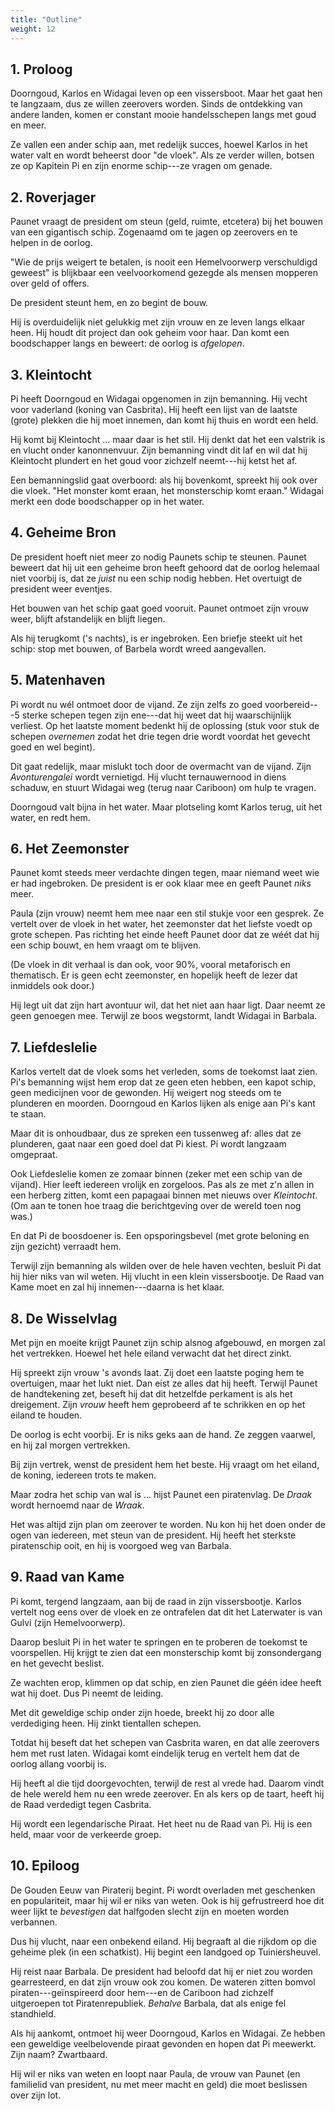 ```yaml
---
title: "Outline"
weight: 12
---
```


## 1. Proloog

Doorngoud, Karlos en Widagai leven op een vissersboot. Maar het gaat hen te langzaam, dus ze willen zeerovers worden. Sinds de ontdekking van andere landen, komen er constant mooie handelsschepen langs met goud en meer.

Ze vallen een ander schip aan, met redelijk succes, hoewel Karlos in het water valt en wordt beheerst door "de vloek". Als ze verder willen, botsen ze op Kapitein Pi en zijn enorme schip---ze vragen om genade.

## 2. Roverjager

Paunet vraagt de president om steun (geld, ruimte, etcetera) bij het bouwen van een gigantisch schip. Zogenaamd om te jagen op zeerovers en te helpen in de oorlog.

"Wie de prijs weigert te betalen, is nooit een Hemelvoorwerp verschuldigd geweest" is blijkbaar een veelvoorkomend gezegde als mensen mopperen over geld of offers.

De president steunt hem, en zo begint de bouw. 

Hij is overduidelijk niet gelukkig met zijn vrouw en ze leven langs elkaar heen. Hij houdt dit project dan ook geheim voor haar. Dan komt een boodschapper langs en beweert: de oorlog is _afgelopen_.

## 3. Kleintocht

Pi heeft Doorngoud en Widagai opgenomen in zijn bemanning. Hij vecht voor vaderland (koning van Casbrita). Hij heeft een lijst van de laatste (grote) plekken die hij moet innemen, dan komt hij thuis en wordt een held.

Hij komt bij Kleintocht ... maar daar is het stil. Hij denkt dat het een valstrik is en vlucht onder kanonnenvuur. Zijn bemanning vindt dit laf en wil dat hij Kleintocht plundert en het goud voor zichzelf neemt---hij ketst het af.

Een bemanningslid gaat overboord: als hij bovenkomt, spreekt hij ook over die vloek. "Het monster komt eraan, het monsterschip komt eraan." Widagai merkt een dode boodschapper op in het water.

## 4. Geheime Bron

De president hoeft niet meer zo nodig Paunets schip te steunen. Paunet beweert dat hij uit een geheime bron heeft gehoord dat de oorlog helemaal niet voorbij is, dat ze _juist_ nu een schip nodig hebben. Het overtuigt de president weer eventjes.

Het bouwen van het schip gaat goed vooruit. Paunet ontmoet zijn vrouw weer, blijft afstandelijk en blijft liegen.

Als hij terugkomt ('s nachts), is er ingebroken. Een briefje steekt uit het schip: stop met bouwen, of Barbela wordt wreed aangevallen.

## 5. Matenhaven

Pi wordt nu wél ontmoet door de vijand. Ze zijn zelfs zo goed voorbereid---5 sterke schepen tegen zijn ene---dat hij weet dat hij waarschijnlijk verliest. Op het laatste moment bedenkt hij de oplossing (stuk voor stuk de schepen _overnemen_ zodat het drie tegen drie wordt voordat het gevecht goed en wel begint).

Dit gaat redelijk, maar mislukt toch door de overmacht van de vijand. Zijn _Avonturengalei_ wordt vernietigd. Hij vlucht ternauwernood in diens schaduw, en stuurt Widagai weg (terug naar Cariboon) om hulp te vragen.

Doorngoud valt bijna in het water. Maar plotseling komt Karlos terug, uit het water, en redt hem.

## 6. Het Zeemonster

Paunet komt steeds meer verdachte dingen tegen, maar niemand weet wie er had ingebroken. De president is er ook klaar mee en geeft Paunet _niks_ meer.

Paula (zijn vrouw) neemt hem mee naar een stil stukje voor een gesprek. Ze vertelt over de vloek in het water, het zeemonster dat het liefste voedt op grote schepen. Pas richting het einde heeft Paunet door dat ze wéét dat hij een schip bouwt, en hem vraagt om te blijven.

(De vloek in dit verhaal is dan ook, voor 90%, vooral metaforisch en thematisch. Er is geen echt zeemonster, en hopelijk heeft de lezer dat inmiddels ook door.)

Hij legt uit dat zijn hart avontuur wil, dat het niet aan haar ligt. Daar neemt ze geen genoegen mee. Terwijl ze boos wegstormt, landt Widagai in Barbala.

## 7. Liefdeslelie

Karlos vertelt dat de vloek soms het verleden, soms de toekomst laat zien. Pi's bemanning wijst hem erop dat ze geen eten hebben, een kapot schip, geen medicijnen voor de gewonden. Hij weigert nog steeds om te plunderen en moorden. Doorngoud en Karlos lijken als enige aan Pi's kant te staan.

Maar dit is onhoudbaar, dus ze spreken een tussenweg af: alles dat ze plunderen, gaat naar een goed doel dat Pi kiest. Pi wordt langzaam omgepraat.

Ook Liefdeslelie komen ze zomaar binnen (zeker met een schip van de vijand). Hier leeft iedereen vrolijk en zorgeloos. Pas als ze met z'n allen in een herberg zitten, komt een papagaai binnen met nieuws over _Kleintocht_. (Om aan te tonen hoe traag die berichtgeving over de wereld toen nog was.)

En dat Pi de boosdoener is. Een opsporingsbevel (met grote beloning en zijn gezicht) verraadt hem.

Terwijl zijn bemanning als wilden over de hele haven vechten, besluit Pi dat hij hier niks van wil weten. Hij vlucht in een klein vissersbootje. De Raad van Kame moet en zal hij innemen---daarna is het klaar.

## 8. De Wisselvlag

Met pijn en moeite krijgt Paunet zijn schip alsnog afgebouwd, en morgen zal het vertrekken. Hoewel het hele eiland verwacht dat het direct zinkt.

Hij spreekt zijn vrouw 's avonds laat. Zij doet een laatste poging hem te overtuigen, maar het lukt niet. Dan eist ze alles dat hij heeft. Terwijl Paunet de handtekening zet, beseft hij dat dit hetzelfde perkament is als het dreigement. Zijn _vrouw_ heeft hem geprobeerd af te schrikken en op het eiland te houden.

De oorlog is echt voorbij. Er is niks geks aan de hand. Ze zeggen vaarwel, en hij zal morgen vertrekken.

Bij zijn vertrek, wenst de president hem het beste. Hij vraagt om het eiland, de koning, iedereen trots te maken. 

Maar zodra het schip van wal is ... hijst Paunet een piratenvlag. De _Draak_ wordt hernoemd naar de _Wraak_.

Het was altijd zijn plan om zeerover te worden. Nu kon hij het doen onder de ogen van iedereen, met steun van de president. Hij heeft het sterkste piratenschip ooit, en hij is voorgoed weg van Barbala.

## 9. Raad van Kame

Pi komt, tergend langzaam, aan bij de raad in zijn vissersbootje. Karlos vertelt nog eens over de vloek en ze ontrafelen dat dit het Laterwater is van Gulvi (zijn Hemelvoorwerp).

Daarop besluit Pi in het water te springen en te proberen de toekomst te voorspellen. Hij krijgt te zien dat een monsterschip komt bij zonsondergang en het gevecht beslist.

Ze wachten erop, klimmen op dat schip, en zien Paunet die géén idee heeft wat hij doet. Dus Pi neemt de leiding.

Met dit geweldige schip onder zijn hoede, breekt hij zo door alle verdediging heen. Hij zinkt tientallen schepen.

Totdat hij beseft dat het schepen van Casbrita waren, en dat alle zeerovers hem met rust laten. Widagai komt eindelijk terug en vertelt hem dat de oorlog allang voorbij is.

Hij heeft al die tijd doorgevochten, terwijl de rest al vrede had. Daarom vindt de hele wereld hem nu een wrede zeerover. En als kers op de taart, heeft hij de Raad verdedigt tegen Casbrita.

Hij wordt een legendarische Piraat. Het heet nu de Raad van Pi. Hij is een held, maar voor de verkeerde groep.

## 10. Epiloog

De Gouden Eeuw van Piraterij begint. Pi wordt overladen met geschenken en populariteit, maar hij wil er niks van weten. Ook is hij gefrustreerd hoe dit weer lijkt te _bevestigen_ dat halfgoden slecht zijn en moeten worden verbannen.

Dus hij vlucht, naar een onbekend eiland. Hij begraaft al die rijkdom op die geheime plek (in een schatkist). Hij begint een landgoed op Tuiniersheuvel.

Hij reist naar Barbala. De president had beloofd dat hij er niet zou worden gearresteerd, en dat zijn vrouw ook zou komen. De wateren zitten bomvol piraten---geïnspireerd door hem---en de Cariboon had zichzelf uitgeroepen tot Piratenrepubliek. _Behalve_ Barbala, dat als enige fel standhield.

Als hij aankomt, ontmoet hij weer Doorngoud, Karlos en Widagai. Ze hebben een geweldige veelbelovende piraat gevonden en hopen dat Pi meewerkt. Zijn naam? Zwartbaard.

Hij wil er niks van weten en loopt naar Paula, de vrouw van Paunet (en familielid van president, nu met meer macht en geld) die moet beslissen over zijn lot.